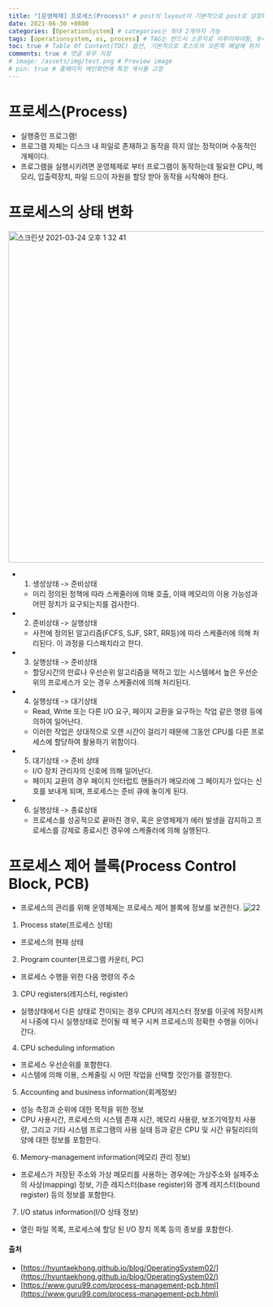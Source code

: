 ```yaml
---
title: "[운영체제] 프로세스(Process)" # post의 layout이 기본적으로 post로 설정되어있어서 Front Matter에 따로 layout변수를 만들어 주지 않아도 됨
date: 2021-06-30 +0800
categories: [OperationSystem] # categories는 최대 2개까지 가능
tags: [operationsystem, os, process] # TAG는 반드시 소문자로 이루어져야함, 0~무한개까지 지정 가능
toc: true # Table Of Content(TOC) 옵션, 기본적으로 포스트의 오른쪽 패널에 위치
comments: true # 댓글 유무 지정
# image: /assets/img/test.png # Preview image
# pin: true # 홈페이지 메인화면에 특정 게시물 고정
---
```


# 프로세스(Process)
- 실행중인 프로그램!
- 프로그램 자체는 디스크 내 파일로 존재하고 동작을 하지 않는 정적이며 수동적인 개체이다.
- 프로그램을 실행시키려면 운영체제로 부터 프로그램이 동작하는데 필요한 CPU, 메모리, 입출력장치, 파일 드으이 자원을 할당 받아 동작을 시작해야 한다.

# 프로세스의 상태 변화
<img width="652" alt="스크린샷 2021-03-24 오후 1 32 41" src="https://user-images.githubusercontent.com/44339530/112255389-69f3a600-8ca5-11eb-952e-5106b6f6a671.png"><br>

- 1) 생성상태 -> 준비상태
    - 미리 정의된 정책에 따라 스케줄러에 의해 호출, 이때 메모리의 이용 가능성과 어떤 장치가 요구되는지를 검사한다.

- 2) 준비상태 -> 실행상태
    - 사전에 정의된 알고리즘(FCFS, SJF, SRT, RR등)에 따라 스케줄러에 의해 처리된다. 이 과정을 디스패치라고 한다.

- 3) 실행상태 -> 준비상태
    - 할당시간의 만료나 우선순위 알고리즘을 택하고 있는 시스템에서 높은 우선순위의 프로세스가 오는 경우 스케줄러에 의해 처리된다.

- 4) 실행상태 -> 대기상태
    - Read, Write 또는 다른 I/O 요구, 페이지 교환을 요구하는 작업 같은 명령 등에 의하여 일어난다.
    - 이러한 작업은 상대적으로 오랜 시간이 걸리기 때문에 그동안 CPU를 다른 프로세스에 할당하여 활용하기 위함이다.

- 5) 대기상태 -> 준비 상태
    - I/O 장치 관리자의 신호에 의해 일어난다.
    - 페이지 교환의 경우 페이지 인터럽트 핸들러가 메모리에 그 페이지가 있다는 신호를 보내게 되며, 프로세스는 준비 큐에 놓이게 된다.

- 6) 실행상태 -> 종료상태
    - 프로세스를 성공적으로 끝마친 경우, 혹은 운영체제가 에러 발생을 감지하고 프로세스를 강제로 종료시킨 경우에 스케줄러에 의해 실행된다.

# 프로세스 제어 블록(Process Control Block, PCB)
- 프로세스의 관리를 위해 운영체제는 프로세스 제어 블록에 정보를 보관한다.
![22](https://user-images.githubusercontent.com/44339530/112256010-ad9adf80-8ca6-11eb-8d9d-14fa8ef2aa54.png)<br>

1) Process state(프로세스 상태)
- 프로세스의 현재 상태

2) Program counter(프로그램 카운터, PC)
- 프로세스 수행을 위한 다음 명령의 주소

3) CPU registers(레지스터, register)
- 실행상태에서 다른 상태로 전이되는 경우 CPU의 레지스터 정보를 이곳에 저장시켜서 나중에 다시 실행상태로 전이될 때 복구 시켜 프로세스의 정확한 수행을 이어나간다.

4) CPU scheduling information
- 프로세스 우선순위를 포함한다.
- 시스템에 의해 이용, 스케줄링 시 어떤 작업을 선택할 것인가를 결정한다.

5) Accounting and business information(회계정보)
- 성능 측정과 순위에 대한 목적을 위한 정보
- CPU 사용시간, 프로세스의 시스템 존재 시간, 메모리 사용량, 보조기억장치 사용량, 그리고 기타 시스템 프로그램의 사용 실태 등과 같은 CPU 및 시간 유틸리티의 양에 대한 정보를 포함한다.

6) Memory-management information(메모리 관리 정보)
- 프로세스가 저장된 주소와 가상 메모리를 사용하는 경우에는 가상주소와 실제주소의 사상(mapping) 정보, 기준 레지스터(base register)와 경계 레지스터(bound register) 등의 정보를 포함한다.

7) I/O status information(I/O 상태 정보)
- 열린 파일 목록, 프로세스에 할당 된 I/O 장치 목록 등의 종보를 포함한다.

#### 출처
- [https://hyuntaekhong.github.io/blog/OperatingSystem02/](https://hyuntaekhong.github.io/blog/OperatingSystem02/)
- [https://www.guru99.com/process-management-pcb.html](https://www.guru99.com/process-management-pcb.html)